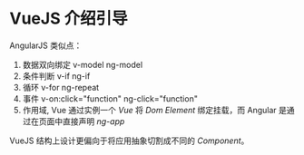 VueJS 介绍引导
===

AngularJS 类似点：

1. 数据双向绑定 v-model ng-model
2. 条件判断 v-if ng-if
3. 循环 v-for ng-repeat
4. 事件 v-on:click="function" ng-click="function"
5. 作用域, Vue 通过实例一个 *Vue* 将 *Dom Element* 绑定挂载，而 Angular 是通过在页面中直接声明 *ng-app*

VueJS 结构上设计更偏向于将应用抽象切割成不同的 *Component*。
